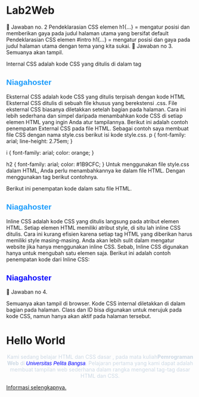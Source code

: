 # Lab2Web
	Jawaban no. 2
Pendeklarasian CSS elemen h1{…} = mengatur posisi dan memberikan gaya pada judul halaman utama yang bersifat default
Pendeklarasian CSS elemen #intro h1{…} = mengatur posisi dan gaya pada judul halaman utama dengan tema yang kita sukai.
	Jawaban no 3.
Semuanya akan tampil.

Internal CSS adalah kode CSS yang ditulis di dalam tag <style> dan kode HTML dituliskan di bagian atas (header) file HTML. Internal CSS dapat digunakan untuk membuat tampilan pada satu halaman website dan tidak digunakan pada halaman website yang lain.
Cara ini akan sangat cocok dipakai untuk menciptakan halaman web dengan tampilan yang berbeda. Dengan kata lain, Internal CSS ini bisa dipakai untuk menciptakan tampilan yang unik, pada setiap halaman website.
Berikut ini adalah contoh penempatan Internal CSS pada file HTML.
<!DOCTYPE html>
<html>
<head>
  <title>Contoh Internal CSS</title>
  <!-- contoh internal css dalam tag head -->
  <style type="text/css">
    p{
      font-family: arial;
      line-height: 2.75em;
      font-size: 16px;
    }
    i { 
      font-family: arial;
      color: blue;
    }
  </style>
</head>

<body>
  <!-- contoh internal css dalam tag body -->
  <style type="text/css">
    h2 { 
      font-family: arial;
      color: #1B9CFC;
    }
  </style>
  <h2>Niagahoster</h2>
</body>
</html>


Eksternal CSS adalah kode CSS yang ditulis terpisah dengan kode HTML Eksternal CSS ditulis di sebuah file khusus yang berekstensi .css. File eksternal CSS biasanya diletakkan setelah bagian <head> pada halaman.
Cara ini lebih sederhana dan simpel daripada menambahkan kode CSS di setiap elemen HTML yang ingin Anda atur tampilannya. 
Berikut ini adalah contoh penempatan External CSS pada file HTML. Sebagai contoh saya membuat file CSS dengan nama style.css berikut isi kode style.css.
p {
    font-family: arial;
    line-height: 2.75em;
}

i {
    font-family: arial;
    color: orange;
}

h2 {
    font-family: arial;
    color: #1B9CFC;
}
Untuk menggunakan file style.css dalam HTML, Anda perlu menambahkannya ke dalam file HTML. Dengan menggunakan tag <link> berikut contohnya.
<link rel="stylesheet" type="text/css" href="style.css">
Berikut ini penempatan kode dalam satu file HTML.
<!DOCTYPE html>
<html>
<head>
    <title>Contoh Eksternal CSS</title>
    <link rel="stylesheet" type="text/css" href="style.css">
</head>
<body>
    <h2>Niagahoster</h2>
</body>
</html>

Inline CSS adalah kode CSS yang ditulis langsung pada atribut elemen HTML. Setiap elemen HTML memiliki atribut style, di situ lah inline CSS ditulis.
Cara ini kurang efisien karena setiap tag HTML yang diberikan harus memiliki style masing-masing. Anda akan lebih sulit dalam mengatur website jika hanya menggunakan inline CSS. Sebab, Inline CSS digunakan hanya untuk mengubah satu elemen saja.
Berikut ini adalah contoh penempatan kode dari Inline CSS:
<h2 style="color:blue; font-family: arial;">Niagahoster</h2>



	Jawaban no 4.

Semuanya akan tampil di browser. Kode CSS internal diletakkan di dalam bagian <head> pada halaman. Class dan ID bisa digunakan untuk merujuk pada kode CSS, namun hanya akan aktif pada halaman tersebut.
 <div id="intro">
        <h1>Hello World</h1>
        <p style="text-align: center;color: #ccd8e4;">Kami sedang belajar HTML dan CSS dasar , pada mata kuliah<b>Pemrograman
            Web</b> 
            di <i>Universitas Pelita Bangsa</i>. Pelajaran pertama yang kami dapat
            adalah membuat tampilan web sederhana dalam rangka mengenal tag-tag dasar HTML
            dan CSS.</p>
                    <!--CSS Class Selector-->
                    <a class="button btn-primary" href="#intro">Informasi selengkapnya.</a>
                </div>
            </body>
            </html>


















